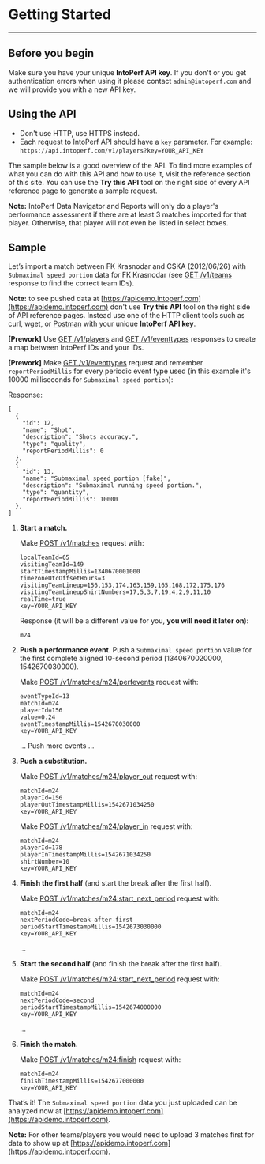 # Getting Started
---

## Before you begin

Make sure you have your unique **IntoPerf API key**. If you don't or you get authentication errors when using it please contact ```admin@intoperf.com``` and we will provide you with a new API key.

## Using the API

* Don't use HTTP, use HTTPS instead.
* Each request to IntoPerf API should have a ```key``` parameter. For example: ```https://api.intoperf.com/v1/players?key=YOUR_API_KEY```

The sample below is a good overview of the API. To find more examples of what you can do with this API and how to use it, visit the reference section of this site. You can use the **Try this API** tool on the right side of every API reference page to generate a sample request.

**Note:**  IntoPerf Data Navigator and Reports will only do a player's performance assessment if there are at least 3 matches imported for that player. Otherwise, that player will not even be listed in select boxes.

## Sample

Let’s import a match between FK Krasnodar and CSKA (2012/06/26) with ```Submaximal speed portion``` data for FK Krasnodar (see [GET /v1/teams](https://apidoc.intoperf.com/docs/intoperf-api.appspot.com/1/routes/v1/teams/get) response to find the correct team IDs).

**Note:** to see pushed data at [https://apidemo.intoperf.com](https://apidemo.intoperf.com) don't use **Try this API** tool on the right side of API reference pages. Instead use one of the HTTP client tools such as curl, wget, or [Postman](https://www.getpostman.com/apps) with your unique **IntoPerf API key**.

**[Prework]** Use [GET /v1/players](https://apidoc.intoperf.com/docs/intoperf-api.appspot.com/1/routes/v1/players/get) and [GET /v1/eventtypes](https://apidoc.intoperf.com/docs/intoperf-api.appspot.com/1/routes/v1/eventtypes/get) responses to create a map between IntoPerf IDs and your IDs.

**[Prework]** Make [GET /v1/eventtypes](https://apidoc.intoperf.com/docs/intoperf-api.appspot.com/1/routes/v1/eventtypes/get) request and remember ```reportPeriodMillis``` for every periodic event type used (in this example it's 10000 milliseconds for ```Submaximal speed portion```):

Response:

```
[
  {
    "id": 12,
    "name": "Shot",
    "description": "Shots accuracy.",
    "type": "quality",
    "reportPeriodMillis": 0
  },
  {
    "id": 13,
    "name": "Submaximal speed portion [fake]",
    "description": "Submaximal running speed portion.",
    "type": "quantity",
    "reportPeriodMillis": 10000
  },
]
```

1.  **Start a match.**

    Make [POST /v1/matches](https://apidoc.intoperf.com/docs/intoperf-api.appspot.com/1/routes/v1/matches/post) request with:

    ```
    localTeamId=65
    visitingTeamId=149
    startTimestampMillis=1340670001000
    timezoneUtcOffsetHours=3
    visitingTeamLineup=156,153,174,163,159,165,168,172,175,176
    visitingTeamLineupShirtNumbers=17,5,3,7,19,4,2,9,11,10
    realTime=true
    key=YOUR_API_KEY
    ```
    
    Response (it will be a different value for you, **you will need it later on**):
    
    ```
    m24
    ```

1.  **Push a performance event**. Push a `Submaximal speed portion` value for the first complete aligned 10-second period [1340670020000, 1542670030000).

    Make [POST /v1/matches/m24/perfevents](https://apidoc.intoperf.com/docs/intoperf-api.appspot.com/1/routes/v1/matches/%7BmatchId%7D/perfevents/post) request with:

    ```
    eventTypeId=13
    matchId=m24
    playerId=156
    value=0.24
    eventTimestampMillis=1542670030000
    key=YOUR_API_KEY
    ```

    ... Push more events ...

1.  **Push a substitution.**

    Make [POST /v1/matches/m24/player_out](https://apidoc.intoperf.com/docs/intoperf-api.appspot.com/1/routes/v1/matches/%7BmatchId%7D:player_out/post) request with:
    
    ```
    matchId=m24
    playerId=156
    playerOutTimestampMillis=1542671034250
    key=YOUR_API_KEY
    ```
    
    Make [POST /v1/matches/m24/player_in](https://apidoc.intoperf.com/docs/intoperf-api.appspot.com/1/routes/v1/matches/%7BmatchId%7D:player_in/post) request with:
    
    ```
    matchId=m24
    playerId=178
    playerInTimestampMillis=1542671034250
    shirtNumber=10
    key=YOUR_API_KEY
    
    ```

1.  **Finish the first half** (and start the break after the first half).
    
    Make [POST /v1/matches/m24:start_next_period](https://apidoc.intoperf.com/docs/intoperf-api.appspot.com/1/routes/v1/matches/%7BmatchId%7D:start_next_period/post) request with:
    
    ```
    matchId=m24
    nextPeriodCode=break-after-first
    periodStartTimestampMillis=1542673030000
    key=YOUR_API_KEY
    ```
    
    ...
    
1.  **Start the second half** (and finish the break after the first half).

    Make [POST /v1/matches/m24:start_next_period](https://apidoc.intoperf.com/docs/intoperf-api.appspot.com/1/routes/v1/matches/%7BmatchId%7D:start_next_period/post) request with:
    
    ```
    matchId=m24
    nextPeriodCode=second
    periodStartTimestampMillis=1542674000000
    key=YOUR_API_KEY
    ```
    
    ...
    
1.  **Finish the match.**

    Make [POST /v1/matches/m24:finish](https://apidoc.intoperf.com/docs/intoperf-api.appspot.com/1/routes/v1/matches/%7BmatchId%7D:finish/post) request with:
    
    ```
    matchId=m24
    finishTimestampMillis=1542677000000
    key=YOUR_API_KEY
    ```

That’s it! The `Submaximal speed portion` data you just uploaded can be analyzed now at [https://apidemo.intoperf.com](https://apidemo.intoperf.com).

**Note:** For other teams/players you would need to upload 3 matches first for data to show up at [https://apidemo.intoperf.com](https://apidemo.intoperf.com).
